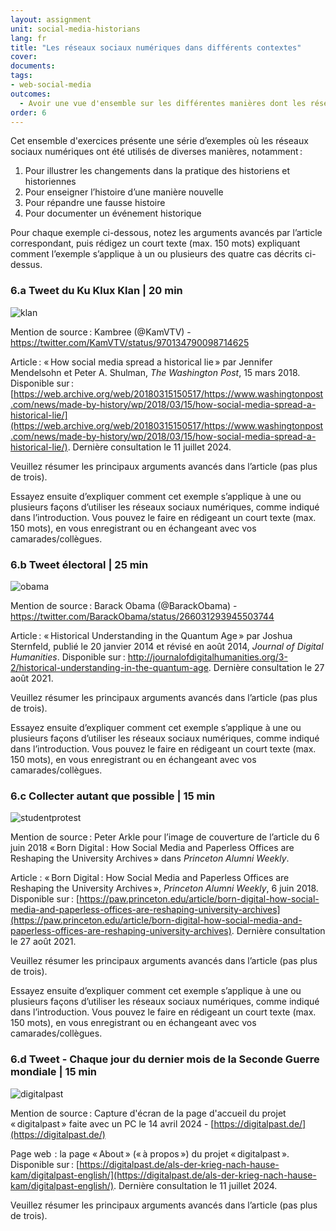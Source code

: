 ```yaml
---
layout: assignment
unit: social-media-historians
lang: fr
title: "Les réseaux sociaux numériques dans différents contextes"
cover:
documents:
tags:
- web-social-media
outcomes:
  - Avoir une vue d'ensemble sur les différentes manières dont les réseaux sociaux numériques peuvent être intéressants pour les historiens et les historiennes.   
order: 6
---
```


Cet ensemble d'exercices présente une série d’exemples où les réseaux sociaux numériques ont été utilisés de diverses manières, notamment&#x202F;:
1.  Pour illustrer les changements dans la pratique des historiens et historiennes
2.  Pour enseigner l’histoire d’une manière nouvelle
3.  Pour répandre une fausse histoire
4.  Pour documenter un événement historique

Pour chaque exemple ci-dessous, notez les arguments avancés par l’article correspondant, puis rédigez un court texte (max. 150 mots) expliquant comment l’exemple s’applique à un ou plusieurs des quatre cas décrits ci-dessus.

<!-- more -->
<!-- briefing-student -->

### 6.a Tweet du Ku Klux Klan | 20 min
<!-- section-contents -->

![klan](../../../assets/images/social-media/klan.png)

Mention de source&#x202F;: Kambree (@KamVTV) - https://twitter.com/KamVTV/status/970134790098714625

Article&#x202F;: «&#x202F;How social media spread a historical lie&#x202F;» par Jennifer Mendelsohn et Peter A. Shulman, *The Washington Post*, 15 mars 2018. Disponible sur&#x202F;: [https://web.archive.org/web/20180315150517/https://www.washingtonpost.com/news/made-by-history/wp/2018/03/15/how-social-media-spread-a-historical-lie/](https://web.archive.org/web/20180315150517/https://www.washingtonpost.com/news/made-by-history/wp/2018/03/15/how-social-media-spread-a-historical-lie/). Dernière consultation le 11 juillet 2024.

Veuillez résumer les principaux arguments avancés dans l’article (pas plus de trois).

Essayez ensuite d’expliquer comment cet exemple s’applique à une ou plusieurs façons d’utiliser les réseaux sociaux numériques, comme indiqué dans l’introduction. Vous pouvez le faire en rédigeant un court texte (max. 150 mots), en vous enregistrant ou en échangeant avec vos camarades/collègues.


<!-- section -->

### 6.b Tweet électoral | 25 min 
  <!-- section-contents -->

![obama](../../../assets/images/social-media/obama.png)

Mention de source&#x202F;: Barack Obama (@BarackObama) - https://twitter.com/BarackObama/status/266031293945503744

Article&#x202F;: «&#x202F;Historical Understanding in the Quantum Age&#x202F;» par Joshua Sternfeld, publié le 20 janvier 2014 et révisé en août 2014, *Journal of Digital Humanities*. Disponible sur&#x202F;: http://journalofdigitalhumanities.org/3-2/historical-understanding-in-the-quantum-age. Dernière consultation le 27 août 2021.

Veuillez résumer les principaux arguments avancés dans l’article (pas plus de trois).

Essayez ensuite d’expliquer comment cet exemple s’applique à une ou plusieurs façons d’utiliser les réseaux sociaux numériques, comme indiqué dans l’introduction. Vous pouvez le faire en rédigeant un court texte (max. 150 mots), en vous enregistrant ou en échangeant avec vos camarades/collègues.


<!-- section -->

### 6.c Collecter autant que possible | 15 min 
 <!-- section-contents -->


 ![studentprotest](../../../assets/images/social-media/studentprotest.png)

Mention de source&#x202F;: Peter Arkle pour l’image de couverture de l’article du 6 juin 2018 «&#x202F;Born Digital&#x202F;: How Social Media and Paperless Offices are Reshaping the University Archives&#x202F;» dans *Princeton Alumni Weekly*.

Article : «&#x202F;Born Digital&#x202F;: How Social Media and Paperless Offices are Reshaping the University Archives&#x202F;», *Princeton Alumni Weekly*, 6 juin 2018. Disponible sur&#x202F;: [https://paw.princeton.edu/article/born-digital-how-social-media-and-paperless-offices-are-reshaping-university-archives](https://paw.princeton.edu/article/born-digital-how-social-media-and-paperless-offices-are-reshaping-university-archives). Dernière consultation le 27 août 2021.

Veuillez résumer les principaux arguments avancés dans l’article (pas plus de trois).

Essayez ensuite d’expliquer comment cet exemple s’applique à une ou plusieurs façons d’utiliser les réseaux sociaux numériques, comme indiqué dans l’introduction. Vous pouvez le faire en rédigeant un court texte (max. 150 mots), en vous enregistrant ou en échangeant avec vos camarades/collègues.

<!-- section -->

### 6.d Tweet - Chaque jour du dernier mois de la Seconde Guerre mondiale | 15 min
 <!-- section-contents -->

 ![digitalpast](../../../assets/images/social-media/digitalpast.png)

Mention de source&#x202F;: Capture d'écran de la page d'accueil du projet «&#x202F;digitalpast&#x202F;» faite avec un PC le 14 avril 2024 - [https://digitalpast.de/](https://digitalpast.de/)

Page web&#x202F;&#x202F;: la page «&#x202F;About&#x202F;» («&#x202F;à propos&#x202F;») du projet «&#x202F;digitalpast&#x202F;». Disponible sur&#x202F;: [https://digitalpast.de/als-der-krieg-nach-hause-kam/digitalpast-english/](https://digitalpast.de/als-der-krieg-nach-hause-kam/digitalpast-english/). Dernière consultation le 11 juillet 2024.

Veuillez résumer les principaux arguments avancés dans l’article (pas plus de trois).
<!-- briefing-teacher -->

